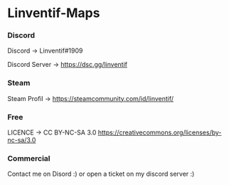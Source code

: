 # Linventif-Maps

### Discord
Discord -> Linventif#1909

Discord Server -> https://dsc.gg/linventif

### Steam
Steam Profil -> https://steamcommunity.com/id/linventif/


### Free
LICENCE -> CC BY-NC-SA 3.0
https://creativecommons.org/licenses/by-nc-sa/3.0

### Commercial
Contact me on Disord :) or open a ticket on my discord server :)